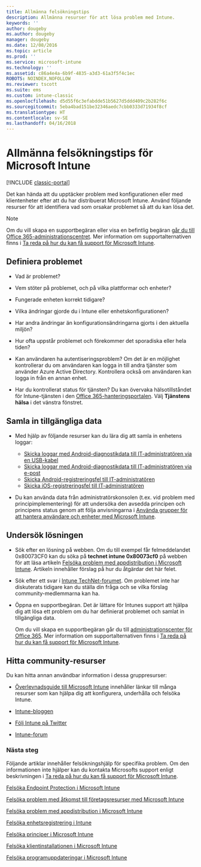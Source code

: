 ```yaml
---
title: Allmänna felsökningstips
description: Allmänna resurser för att lösa problem med Intune.
keywords: ''
author: dougeby
ms.author: dougeby
manager: dougeby
ms.date: 12/08/2016
ms.topic: article
ms.prod: ''
ms.service: microsoft-intune
ms.technology: ''
ms.assetid: c86a4e4a-6b9f-4835-a3d3-61a3f5f4c1ec
ROBOTS: NOINDEX,NOFOLLOW
ms.reviewer: tscott
ms.suite: ems
ms.custom: intune-classic
ms.openlocfilehash: d5d55f6c3efabdde51b5627d5ddd409c2b282f6c
ms.sourcegitcommit: 5eba4bad151be32346aedc7cbb0333d71934f8cf
ms.translationtype: HT
ms.contentlocale: sv-SE
ms.lasthandoff: 04/16/2018
---
```

# <a name="general-troubleshooting-tips-for-microsoft-intune"></a>Allmänna felsökningstips för Microsoft Intune

[!INCLUDE [classic-portal](../includes/classic-portal.md)]

Det kan hända att du upptäcker problem med konfigurationen eller med klientenheter efter att du har distribuerat Microsoft Intune. Använd följande resurser för att identifiera vad som orsakar problemet så att du kan lösa det.

> [!NOTE]
> Om du vill skapa en supportbegäran eller visa en befintlig begäran [går du till Office 365-administrationscentret](https://portal.office.com/admin/default.aspx). Mer information om supportalternativen finns i [Ta reda på hur du kan få support för Microsoft Intune](how-to-get-support-for-microsoft-intune.md).

## <a name="define-the-problem"></a>Definiera problemet

-   Vad är problemet?

-   Vem stöter på problemet, och på vilka plattformar och enheter?

-   Fungerade enheten korrekt tidigare?

-   Vilka ändringar gjorde du i Intune eller enhetskonfigurationen?

-   Har andra ändringar än konfigurationsändringarna gjorts i den aktuella miljön?

-   Hur ofta uppstår problemet och förekommer det sporadiska eller hela tiden?

-   Kan användaren ha autentiseringsproblem? Om det är en möjlighet kontrollerar du om användaren kan logga in till andra tjänster som använder Azure Active Directory. Kontrollera också om användaren kan logga in från en annan enhet.

-   Har du kontrollerat status för tjänsten? Du kan övervaka hälsotillståndet för Intune-tjänsten i den [Office 365-hanteringsportalen](https://portal.office.com/Admin/Default.aspx). Välj **Tjänstens hälsa** i det vänstra fönstret.

## <a name="collect-available-data"></a>Samla in tillgängliga data

- Med hjälp av följande resurser kan du lära dig att samla in enhetens loggar:
  - [Skicka loggar med Android-diagnostikdata till IT-administratören via en USB-kabel](/intune-user-help/send-diagnostic-data-logs-to-your-it-administrator-using-a-usb-cable-android)
  - [Skicka loggar med Android-diagnostikdata till IT-administratören via e-post](/intune-user-help/send-diagnostic-data-logs-to-your-it-administrator-using-email-android)
  - [Skicka Android-registreringsfel till IT-administratören](/intune-user-help/send-enrollment-errors-to-your-it-administrator-android)
  - [Skicka iOS-registreringsfel till IT-administratören](/intune-user-help/send-errors-to-your-it-admin-ios)

- Du kan använda data från administratörskonsolen (t.ex. vid problem med principimplementering) för att undersöka den avsedda principen och principens status genom att följa anvisningarna i [Använda grupper för att hantera användare och enheter med Microsoft Intune](/intune-classic/deploy-use/use-groups-to-manage-users-and-devices-with-microsoft-intune).

## <a name="research-the-solution"></a>Undersök lösningen

-   Sök efter en lösning på webben. Om du till exempel får felmeddelandet 0x80073CF0 kan du söka på **technet intune 0x80073cf0** på webben för att läsa artikeln [Felsöka problem med appdistribution i Microsoft Intune](troubleshoot-app-deployment-problems-in-microsoft-intune.md). Artikeln innehåller förslag på hur du åtgärdar det här felet.

-   Sök efter ett svar i [Intune TechNet-forumet](https://social.technet.microsoft.com/Forums/en-US/home?forum=microsoftintuneprod).  Om problemet inte har diskuterats tidigare kan du ställa din fråga och se vilka förslag community-medlemmarna kan ha.

-   Öppna en supportbegäran. Det är lättare för Intunes support att hjälpa dig att lösa ett problem om du har definierat problemet och samlat in tillgängliga data.

    Om du vill skapa en supportbegäran går du till [administrationscenter för Office 365](https://portal.office.com/admin/default.aspx). Mer information om supportalternativen finns i [Ta reda på hur du kan få support för Microsoft Intune](how-to-get-support-for-microsoft-intune.md).

## <a name="find-community-resources"></a>Hitta community-resurser
Du kan hitta annan användbar information i dessa gruppresurser:

-   [Överlevnadsguide till Microsoft Intune](http://social.technet.microsoft.com/wiki/contents/articles/23431.microsoft-intune-survival-guide.aspx) innehåller länkar till många resurser som kan hjälpa dig att konfigurera, underhålla och felsöka Intune.

-   [Intune-bloggen](http://blogs.technet.com/b/windowsintune/)

-   [Följ Intune på Twitter](https://twitter.com/MSIntune)

-   [Intune-forum](https://social.technet.microsoft.com/Forums/home?category=microsoftintune&filter=alltypes&sort=lastpostdesc)

### <a name="next-steps"></a>Nästa steg
Följande artiklar innehåller felsökningshjälp för specifika problem. Om den informationen inte hjälper kan du kontakta Microsofts support enligt beskrivningen i [Ta reda på hur du kan få support för Microsoft Intune](how-to-get-support-for-microsoft-intune.md).

[Felsöka Endpoint Protection i Microsoft Intune](troubleshoot-endpoint-protection-in-microsoft-intune.md)

[Felsöka problem med åtkomst till företagsresurser med Microsoft Intune](troubleshoot-company-resource-access-problems-with-microsoft-intune.md)

[Felsöka problem med appdistribution i Microsoft Intune](troubleshoot-app-deployment-problems-in-microsoft-intune.md)

[Felsöka enhetsregistrering i Intune](troubleshoot-device-enrollment-in-intune.md)

[Felsöka principer i Microsoft Intune](troubleshoot-policies-in-microsoft-intune.md)

[Felsöka klientinstallationen i Microsoft Intune](troubleshoot-client-setup-in-microsoft-intune.md)

[Felsöka programuppdateringar i Microsoft Intune](troubleshoot-software-updates-in-microsoft-intune.md)
